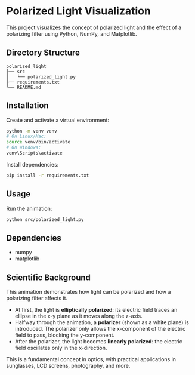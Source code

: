 # Polarized Light Visualization

This project visualizes the concept of polarized light and the effect of a polarizing filter using Python, NumPy, and Matplotlib.

## Directory Structure

```
polarized_light
├── src
│   └── polarized_light.py
├── requirements.txt
└── README.md
```

## Installation

Create and activate a virtual environment:

```bash
python -m venv venv
# On Linux/Mac:
source venv/bin/activate
# On Windows:
venv\Scripts\activate
```

Install dependencies:
```bash
pip install -r requirements.txt
```

## Usage

Run the animation:
```bash
python src/polarized_light.py
```

## Dependencies

- numpy
- matplotlib

## Scientific Background

This animation demonstrates how light can be polarized and how a polarizing filter affects it.  
- At first, the light is **elliptically polarized**: its electric field traces an ellipse in the x-y plane as it moves along the z-axis.  
- Halfway through the animation, a **polarizer** (shown as a white plane) is introduced. The polarizer only allows the x-component of the electric field to pass, blocking the y-component.  
- After the polarizer, the light becomes **linearly polarized**: the electric field oscillates only in the x-direction.

This is a fundamental concept in optics, with practical applications in sunglasses, LCD screens, photography, and more.
